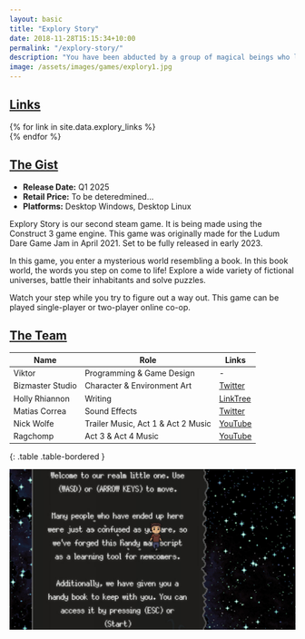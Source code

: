 ```yaml
---
layout: basic
title: "Explory Story"
date: 2018-11-28T15:15:34+10:00
permalink: "/explory-story/"
description: "You have been abducted by a group of magical beings who live inside books in order to help them repair their world. Traverse through various thematic worlds battling bosses, solving puzzles, and trying to find a way back home."
image: /assets/images/games/explory1.jpg
---
```

## <ins>Links</ins>

<div class="row justify-content-start">
  {% for link in site.data.explory_links %}
    <div class="col-auto">
      <a href="{{ link.url }}" target="_blank" class="btn btn-light" title="{{ link.title }}">
        <i class="{{ link.fa_icon }} fa-2x" aria-hidden="true"></i>
      </a>
    </div>
  {% endfor %}
</div>

## <ins>The Gist</ins>

- **Release Date:** Q1 2025
- **Retail Price:** To be deteredmined...
- **Platforms:** Desktop Windows, Desktop Linux

Explory Story is our second steam game. It is being made using the Construct 3 game engine. This game was originally made for the Ludum Dare Game Jam in April 2021. Set to be fully released in early 2023.

In this game, you enter a mysterious world resembling a book. In this book world, the words you step on come to life! Explore a wide variety of fictional universes, battle their inhabitants and solve puzzles.

Watch your step while you try to figure out a way out. This game can be played single-player or two-player online co-op.

## <ins>The Team</ins>

| **Name**         | **Role**                             | **Links**                                                                 |
|------------------|--------------------------------------|---------------------------------------------------------------------------|
| Viktor           | Programming & Game Design            | -                                                                         |
| Bizmaster Studio | Character & Environment Art          | [Twitter](https://mobile.twitter.com/bizmasterstudio)                    |
| Holly Rhiannon  | Writing                               | [LinkTree](https://linktr.ee/hollyrhiannon)                              |
| Matias Correa    | Sound Effects                        | [Twitter](https://twitter.com/matiaspcorrea)                             |
| Nick Wolfe       | Trailer Music, Act 1 & Act 2 Music   | [YouTube](https://www.youtube.com/channel/UC9BjINWkzNE40zhmrUkytSA)      |
| Ragchomp         | Act 3 & Act 4 Music                  | [YouTube](https://www.youtube.com/channel/UCTljefNUAIUavdRcGFfrQZg)      |
{: .table .table-bordered }

![Explory Story Screenshot](/assets/images/games/explory2.jpg)